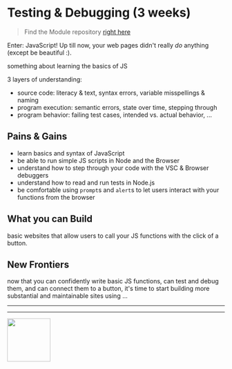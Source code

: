 # Testing & Debugging (3 weeks)

> Find the Module repository [right here](https://github.com/HackYourFutureBelgium/testing-and-debugging/)

Enter: JavaScript!  Up till now, your web pages didn't really _do_ anything (except be beautiful :).

something about learning the basics of JS

3 layers of understanding:

* source code: literacy & text, syntax errors, variable misspellings & naming
* program execution: semantic errors, state over time, stepping through
* program behavior: failing test cases, intended vs. actual behavior, ...

## Pains & Gains

* learn basics and syntax of JavaScript
* be able to run simple JS scripts in Node and the Browser
* understand how to step through your code with the VSC & Browser debuggers
* understand how to read and run tests in Node.js
* be comfortable using `prompt`s and `alert`s to let users interact with your functions from the browser

## What you can Build

basic websites that allow users to call your JS functions with the click of a button.

## New Frontiers

now that you can confidently write basic JS functions, can test and debug them, and can connect them to a button, it's time to start building more substantial and maintainable sites using ...

<hr>
<hr>
<a href="https://hackyourfuture.be" target="_blank"><img
    src="https://user-images.githubusercontent.com/18554853/63941625-4c7c3d00-ca6c-11e9-9a76-8d5e3632fe70.jpg"
    width="100" height="100"></a>
